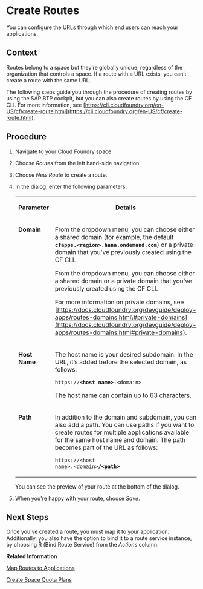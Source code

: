 <!-- loio9fddeea396b34b528bc8d286f3d5d9cf -->

<link rel="stylesheet" type="text/css" href="../css/sap-icons.css"/>

# Create Routes

You can configure the URLs through which end users can reach your applications.



## Context

Routes belong to a space but they’re globally unique, regardless of the organization that controls a space. If a route with a URL exists, you can’t create a route with the same URL.

The following steps guide you through the procedure of creating routes by using the SAP BTP cockpit, but you can also create routes by using the CF CLI. For more information, see [https://cli.cloudfoundry.org/en-US/cf/create-route.html](https://cli.cloudfoundry.org/en-US/cf/create-route.html).



## Procedure

1.  Navigate to your Cloud Foundry space.

2.  Choose *Routes* from the left hand-side navigation.

3.  Choose *New Route* to create a route.

4.  In the dialog, enter the following parameters:


    <table>
    <tr>
    <th valign="top">

    Parameter


    
    </th>
    <th valign="top">

    Details


    
    </th>
    </tr>
    <tr>
    <td valign="top">

    **Domain**


    
    </td>
    <td valign="top">

    From the dropdown menu, you can choose either a shared domain \(for example, the default <code><b>cfapps.&lt;region&gt;.hana.ondemand.com</b></code>\) or a private domain that you've previously created using the CF CLI.

    From the dropdown menu, you can choose either a shared domain or a private domain that you've previously created using the CF CLI.

    For more information on private domains, see [https://docs.cloudfoundry.org/devguide/deploy-apps/routes-domains.html\#private-domains](https://docs.cloudfoundry.org/devguide/deploy-apps/routes-domains.html#private-domains).


    
    </td>
    </tr>
    <tr>
    <td valign="top">

    **Host Name** 


    
    </td>
    <td valign="top">

    The host name is your desired subdomain. In the URL, it’s added before the selected domain, as follows:

    <code>https://<b>&lt;host name&gt;</b>.&lt;domain&gt;</code>

    The host name can contain up to 63 characters.


    
    </td>
    </tr>
    <tr>
    <td valign="top">

    **Path**


    
    </td>
    <td valign="top">

    In addition to the domain and subdomain, you can also add a path. You can use paths if you want to create routes for multiple applications available for the same host name and domain. The path becomes part of the URL as follows:

    <code>https://&lt;host name&gt;.&lt;domain&gt;<b>/&lt;path&gt;</b></code>


    
    </td>
    </tr>
    </table>
    
    You can see the preview of your route at the bottom of the dialog.

5.  When you're happy with your route, choose *Save*.




<a name="loio9fddeea396b34b528bc8d286f3d5d9cf__postreq_ckl_gbq_43b"/>

## Next Steps

Once you’ve created a route, you must map it to your application. Additionally, you also have the option to bind it to a route service instance, by choosing <span class="SAP-icons"></span> \(Bind Route Service\) from the *Actions* column.

**Related Information**  


[Map Routes to Applications](map-routes-to-applications-b25cf8a.md "Once a route has been created, you can map it to an application to make this application reachable for end users.")

[Create Space Quota Plans](create-space-quota-plans-b13c4a2.md "You can use the cockpit to create space quota plans.")

